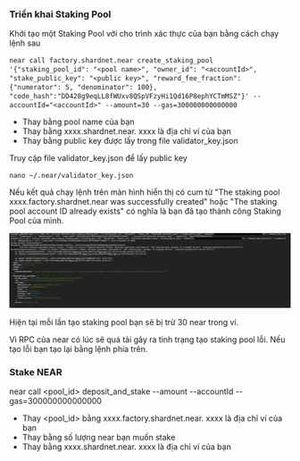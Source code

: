 ### Triển khai Staking Pool

Khởi tạo một Staking Pool với cho trình xác thực của bạn bằng cách chạy lệnh sau
```
near call factory.shardnet.near create_staking_pool '{"staking_pool_id": "<pool name>", "owner_id": "<accountId>", "stake_public_key": "<public key>", "reward_fee_fraction": {"numerator": 5, "denominator": 100}, "code_hash":"DD428g9eqLL8fWUxv8QSpVFzyHi1Qd16P8ephYCTmMSZ"}' --accountId="<accountId>" --amount=30 --gas=300000000000000
```

* Thay <pool name> bằng pool name của bạn
* Thay <accountId> bằng xxxx.shardnet.near. xxxx là địa chỉ ví của bạn
* Thay <public key> bằng public key được lấy trong file validator_key.json

Truy cập file validator_key.json để lấy public key
```
nano ~/.near/validator_key.json
```
  
Nếu kết quả chạy lệnh trên màn hình hiển thị có cum từ "The staking pool xxxx.factory.shardnet.near was successfully created" hoặc "The staking pool account ID already exists" có nghĩa là bạn đã tạo thành công Staking Pool của mình.
  
![img](./image/Staking-pool-01.png)

Hiện tại mỗi lần tạo staking pool bạn sẽ bị trừ 30 near trong ví.
  
Vì RPC của near có lúc sẽ quá tải gây ra tình trạng tạo staking pool lỗi. Nếu tạo lỗi bạn tạo lại bằng lệnh phía trên.

### Stake NEAR

near call <pool_id> deposit_and_stake --amount <amount> --accountId <accountId> --gas=300000000000000

* Thay <pool_id> bằng xxxx.factory.shardnet.near. xxxx là địa chỉ ví của bạn
* Thay <amount> bằng số lượng near bạn muốn stake
* Thay <accountId> bằng xxxx.shardnet.near. xxxx là địa chỉ ví của bạn
